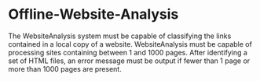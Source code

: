 # Offline-Website-Analysis
The WebsiteAnalysis system must be capable of classifying the links contained in a local copy of a website. WebsiteAnalysis must be capable of processing sites containing between 1 and 1000 pages. After identifying a set of HTML files, an error message must be output if fewer than 1 page or more than 1000 pages are present.
